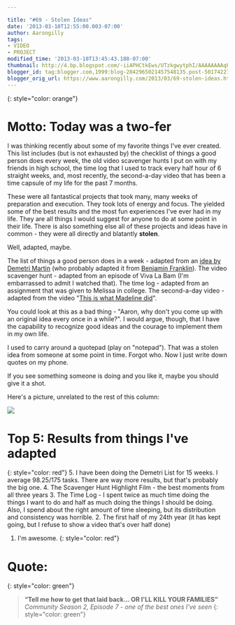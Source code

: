 ```yaml
---

title: "#69 - Stolen Ideas"
date: '2013-03-10T12:55:00.003-07:00'
author: Aarongilly
tags:
- VIDEO
- PROJECT
modified_time: '2013-03-10T13:45:43.188-07:00'
thumbnail: http://4.bp.blogspot.com/-iiAPHCtkEws/UTzkgwytphI/AAAAAAAAqPc/simtkKsfyuY/s72-c/Flying_Camel.jpg
blogger_id: tag:blogger.com,1999:blog-2842965021457548135.post-5017422745468351524
blogger_orig_url: https://www.aarongilly.com/2013/03/69-stolen-ideas.html
---
```


{: style="color: orange"}
# Motto: Today was a two-fer

I was thinking recently about some of my favorite things I've ever created. This list includes (but is not exhausted by) the checklist of things a good person does every week, the old video scavenger hunts I put on with my friends in high school, the time log that I used to track every half hour of 6 straight weeks, and, most recently, the second-a-day video that has been a time capsule of my life for the past 7 months. 

These were all fantastical projects that took many, many weeks of preparation and execution. They took lots of energy and focus. The yielded some of the best results and the most fun experiences I've ever had in my life. They are all things I would suggest for anyone to do at some point in their life. There is also something else all of these projects and ideas have in common - they were all directly and blatantly **stolen**.

Well, adapted, maybe.

The list of things a good person does in a week - adapted from an [idea by Demetri Martin](http://www.youtube.com/watch?feature=player_detailpage&v=NzsEtafv-FA#t=346s) (who probably adapted it from [Benjamin Franklin](http://artofmanliness.com/2008/02/24/lessons-in-manliness-benjamin-franklins-pursuit-of-the-virtuous-life/)).
The video scavenger hunt - adapted from an episode of Viva La Bam (I'm embarrassed to admit I watched that).
The time log - adapted from an assignment that was given to Melissa in college.
The second-a-day video - adapted from the video "[This is what Madeline did](http://vimeo.com/34874881)".

You could look at this as a bad thing - "Aaron, why don't you come up with an original idea every once in a while?". I would argue, though, that I have the capability to recognize good ideas and the courage to implement them in my own life.

I used to carry around a quotepad (play on "notepad"). That was a stolen idea from someone at some point in time. Forgot who. Now I just write down quotes on my phone.

If you see something someone is doing and you like it, maybe you should give it a shot.

Here's a picture, unrelated to the rest of this column:

![](http://4.bp.blogspot.com/-iiAPHCtkEws/UTzkgwytphI/AAAAAAAAqPc/simtkKsfyuY/s400/Flying_Camel.jpg)

# Top 5: Results from things I've adapted
{: style="color: red"}
5. I have been doing the Demetri List for 15 weeks. I average 98.25/175 tasks. There are way more results, but that's probably the big one.
4. The Scavenger Hunt Highlight Film - the best moments from all three years
3. The Time Log - I spent twice as much time doing the things I want to do and half as much doing the things I should be doing. Also, I spend about the right amount of time sleeping, but its distribution and consistency was horrible.
2. The first half of my 24th year (it has kept going, but I refuse to show a video that's over half done)
1. I'm awesome.
{: style="color: red"}

# Quote:
{: style="color: green"}
> **“Tell me how to get that laid back... OR I'LL KILL YOUR FAMILIES﻿”**
<cite>Community Season 2, Episode 7 - one of the best ones I've seen</cite>
{: style="color: green"}